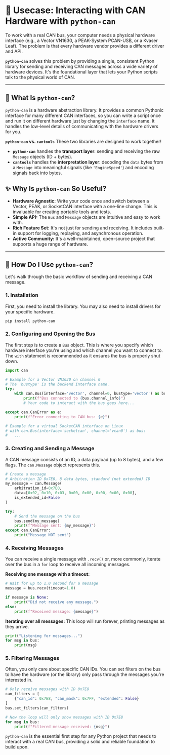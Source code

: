 # 🚌 Usecase: Interacting with CAN Hardware with `python-can`

To work with a real CAN bus, your computer needs a physical hardware interface (e.g., a Vector VN1630, a PEAK-System PCAN-USB, or a Kvaser Leaf). The problem is that every hardware vendor provides a different driver and API.

**`python-can`** solves this problem by providing a single, consistent Python library for sending and receiving CAN messages across a wide variety of hardware devices. It's the foundational layer that lets your Python scripts talk to the physical world of CAN.

---

## 🤔 What Is `python-can`?

`python-can` is a hardware abstraction library. It provides a common Pythonic interface for many different CAN interfaces, so you can write a script once and run it on different hardware just by changing the `interface` name. It handles the low-level details of communicating with the hardware drivers for you.

**`python-can` vs. `cantools`**
These two libraries are designed to work together!
*   **`python-can`** handles the **transport layer**: sending and receiving the raw `Message` objects (ID + bytes).
*   **`cantools`** handles the **interpretation layer**: decoding the `data` bytes from a `Message` into meaningful signals (like `'EngineSpeed'`) and encoding signals back into bytes.

## ✨ Why Is `python-can` So Useful?

*   **Hardware Agnostic:** Write your code once and switch between a Vector, PEAK, or SocketCAN interface with a one-line change. This is invaluable for creating portable tools and tests.
*   **Simple API:** The `Bus` and `Message` objects are intuitive and easy to work with.
*   **Rich Feature Set:** It's not just for sending and receiving. It includes built-in support for logging, replaying, and asynchronous operation.
*   **Active Community:** It's a well-maintained, open-source project that supports a huge range of hardware.

---

## 🚀 How Do I Use `python-can`?

Let's walk through the basic workflow of sending and receiving a CAN message.

### 1. Installation

First, you need to install the library. You may also need to install drivers for your specific hardware.
```bash
pip install python-can
```

### 2. Configuring and Opening the Bus

The first step is to create a `Bus` object. This is where you specify which hardware interface you're using and which channel you want to connect to. The `with` statement is recommended as it ensures the bus is properly shut down.

```python
import can

# Example for a Vector VN1630 on channel 0
# The 'bustype' is the backend interface name.
try:
    with can.Bus(interface='vector', channel=0, bustype='vector') as bus:
        print(f"Bus connected to {bus.channel_info}")
        # Your code to interact with the bus goes here...

except can.CanError as e:
    print(f"Error connecting to CAN bus: {e}")

# Example for a virtual SocketCAN interface on Linux
# with can.Bus(interface='socketcan', channel='vcan0') as bus:
#   ...
```

### 3. Creating and Sending a Message

A CAN message consists of an ID, a data payload (up to 8 bytes), and a few flags. The `can.Message` object represents this.

```python
# Create a message
# Arbitration ID 0x7E0, 8 data bytes, standard (not extended) ID
my_message = can.Message(
    arbitration_id=0x7E0,
    data=[0x02, 0x10, 0x03, 0x00, 0x00, 0x00, 0x00, 0x00],
    is_extended_id=False
)

try:
    # Send the message on the bus
    bus.send(my_message)
    print(f"Message sent: {my_message}")
except can.CanError:
    print("Message NOT sent")
```

### 4. Receiving Messages

You can receive a single message with `.recv()` or, more commonly, iterate over the bus in a `for` loop to receive all incoming messages.

**Receiving one message with a timeout:**
```python
# Wait for up to 1.0 second for a message
message = bus.recv(timeout=1.0)

if message is None:
    print("Did not receive any message.")
else:
    print(f"Received message: {message}")
```

**Iterating over all messages:**
This loop will run forever, printing messages as they arrive.
```python
print("Listening for messages...")
for msg in bus:
    print(msg)
```

### 5. Filtering Messages

Often, you only care about specific CAN IDs. You can set filters on the bus to have the hardware (or the library) only pass through the messages you're interested in.

```python
# Only receive messages with ID 0x7E8
can_filters = [
    {"can_id": 0x7E8, "can_mask": 0x7FF, "extended": False}
]
bus.set_filters(can_filters)

# Now the loop will only show messages with ID 0x7E8
for msg in bus:
    print(f"Filtered message received: {msg}")
```
`python-can` is the essential first step for any Python project that needs to interact with a real CAN bus, providing a solid and reliable foundation to build upon.
